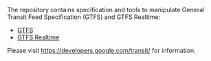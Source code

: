 The repository contains specification and tools to manipulate General Transit
Feed Specification (GTFS) and GTFS Realtime:
* [GTFS](/gtfs/README.md)
* [GTFS Realtime](/gtfs-realtime/README.md)

Please visit https://developers.google.com/transit/ for information.
